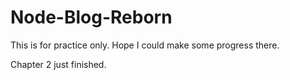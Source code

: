 # Node-Blog-Reborn

This is for practice only. Hope I could make some progress there.

Chapter 2 just finished.
